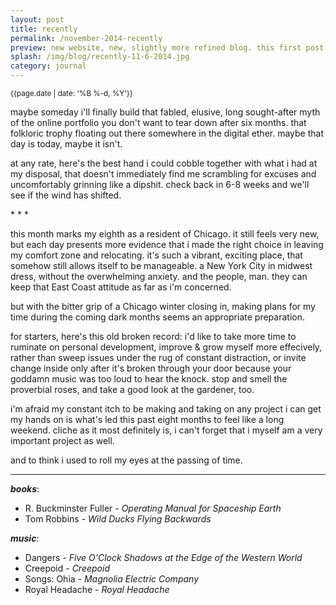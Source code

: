 ```yaml
---
layout: post
title: recently
permalink: /november-2014-recently
preview: new website, new, slightly more refined blog. this first post is a brief inventory of my life's recent happenings.	
splash: /img/blog/recently-11-6-2014.jpg
category: journal
---
```


<small>{{page.date | date: '%B %-d, %Y'}}</small>

maybe someday i'll finally build that fabled, elusive, long sought-after myth of the online portfolio you don't want to tear down after six months. that folkloric trophy floating out there somewhere in the digital ether. maybe that day is today, maybe it isn't.

at any rate, here's the best hand i could cobble together with what i had at my disposal, that doesn't immediately find me scrambling for excuses and uncomfortably grinning like a dipshit. check back in 6-8 weeks and we'll see if the wind has shifted.

<p class='center'>* * *</p>

this month marks my eighth as a resident of Chicago. it still feels very new, but each day presents more evidence that i made the right choice in leaving my comfort zone and relocating. it's such a vibrant, exciting place, that somehow still allows itself to be manageable. a New York City in midwest dress, without the overwhelming anxiety. and the people, man. they can keep that East Coast attitude as far as i'm concerned.

but with the bitter grip of a Chicago winter closing in, making plans for my time during the coming dark months seems an appropriate preparation. 

for starters, here's this old broken record: i'd like to take more time to ruminate on personal development, improve & grow myself more effecively, rather than sweep issues under the rug of constant distraction, or invite change inside only after it's broken through your door because your goddamn music was too loud to hear the knock. stop and smell the proverbial roses, and take a good look at the gardener, too. 

i'm afraid my constant itch to be making and taking on any project i can get my hands on is what's led this past eight months to feel like a long weekend. cliche as it most definitely is, i can't forget that i myself am a very important project as well. 

and to think i used to roll my eyes at the passing of time. 

---

__*books*__:

 - R. Buckminster Fuller - _Operating Manual for Spaceship Earth_
 - Tom Robbins - _Wild Ducks Flying Backwards_

__*music*__:

 - Dangers - _Five O'Clock Shadows at the Edge of the Western World_
 - Creepoid - _Creepoid_
 - Songs: Ohia - _Magnolia Electric Company_
 - Royal Headache - _Royal Headache_
